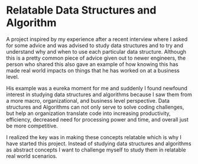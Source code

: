 # Relatable Data Structures and Algorithm

A project inspired by my experience after a recent interview where I asked for some advice and was advised to study data structures and to try and understand why and when to use each particular data structure.  Although this is a pretty common piece of advice given out to newer engineers, the person who shared this also gave an example of how knowing this has made real world impacts on things that he has worked on at a business level.

His example was a eureka moment for me and suddenly I found newfound interest in studying data structures and algorithms because I saw them from a more macro, organizational, and business level perspective.  Data structures and Algorithms can not only serve to solve coding challenges, but help an organization translate code into increasing productivity, efficiency, decreased need for processing power and time, and overall just be more competitive.

I realized the key was in making these concepts relatable which is why I have started this project.  Instead of studying data structures and algorithms as abstract concepts I want to challenge myself to study them in relatable real world scenarios.
